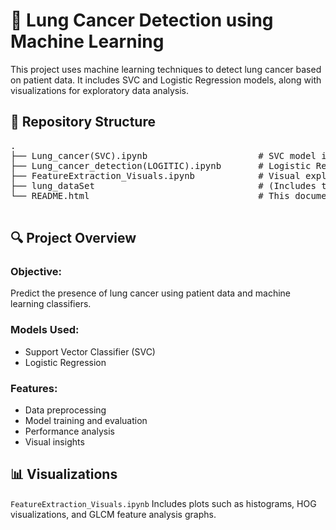 <!-- index.shtml -->
<!DOCTYPE html>
<html lang="en">
<head>
  <meta charset="UTF-8" />
  <meta name="viewport" content="width=device-width, initial-scale=1.0"/>
  
</head>
<body>

  <h1>🧠 Lung Cancer Detection using Machine Learning</h1>
  <p>This project uses machine learning techniques to detect lung cancer based on patient data. It includes SVC and Logistic Regression models, along with visualizations for exploratory data analysis.</p>

  <h2>📁 Repository Structure</h2>
  <pre>
.
├── Lung_cancer(SVC).ipynb                     # SVC model implementation
├── Lung_cancer_detection(LOGITIC).ipynb       # Logistic Regression implementation
├── FeatureExtraction_Visuals.ipynb            # Visual exploration of data
├── lung_dataSet                               # (Includes the images)
└── README.html                                # This documentation file
  </pre>

  <h2>🔍 Project Overview</h2>
  <h3>Objective:</h3>
  <p>Predict the presence of lung cancer using patient data and machine learning classifiers.</p>

  <h3>Models Used:</h3>
  <ul>
    <li>Support Vector Classifier (SVC)</li>
    <li>Logistic Regression</li>
  </ul>

  <h3>Features:</h3>
  <ul>
    <li>Data preprocessing</li>
    <li>Model training and evaluation</li>
    <li>Performance analysis</li>
    <li>Visual insights</li>
  </ul>

  <h2>📊 Visualizations</h2>
  <p><code>FeatureExtraction_Visuals.ipynb</code> Includes plots such as histograms, HOG visualizations, and GLCM feature analysis graphs.</p>

 
  
</body>
</html>
